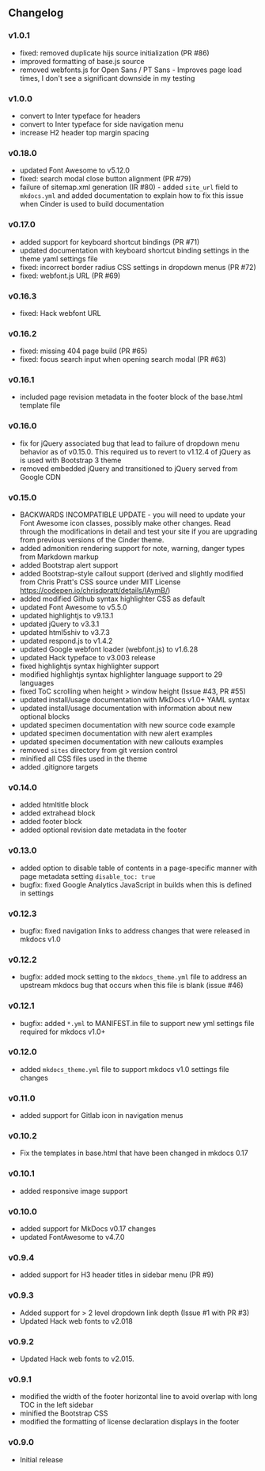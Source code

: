 ## Changelog

### v1.0.1

- fixed: removed duplicate hijs source initialization (PR #86)
- improved formatting of base.js source
- removed webfonts.js for Open Sans / PT Sans - Improves page load times, I don't see a significant downside in my testing

### v1.0.0

- convert to Inter typeface for headers
- convert to Inter typeface for side navigation menu
- increase H2 header top margin spacing

### v0.18.0

- updated Font Awesome to v5.12.0
- fixed: search modal close button alignment (PR #79)
- failure of sitemap.xml generation (IR #80) - added `site_url` field to `mkdocs.yml` and added documentation to explain how to fix this issue when Cinder is used to build documentation

### v0.17.0

- added support for keyboard shortcut bindings (PR #71)
- updated documentation with keyboard shortcut binding settings in the theme yaml settings file
- fixed: incorrect border radius CSS settings in dropdown menus (PR #72)
- fixed: webfont.js URL (PR #69)

### v0.16.3

- fixed: Hack webfont URL

### v0.16.2

- fixed: missing 404 page build (PR #65)
- fixed: focus search input when opening search modal (PR #63)

### v0.16.1

- included page revision metadata in the footer block of the base.html template file

### v0.16.0

- fix for jQuery associated bug that lead to failure of dropdown menu behavior as of v0.15.0. This required us to revert to v1.12.4 of jQuery as is used with Bootstrap 3 theme
- removed embedded jQuery and transitioned to jQuery served from Google CDN

### v0.15.0

- BACKWARDS INCOMPATIBLE UPDATE - you will need to update your Font Awesome icon classes, possibly make other changes.  Read through the modifications in detail and test your site if you are upgrading from previous versions of the Cinder theme.
- added admonition rendering support for note, warning, danger types from Markdown markup
- added Bootstrap alert support
- added Bootstrap-style callout support (derived and slightly modified from Chris Pratt's CSS source under MIT License https://codepen.io/chrisdpratt/details/IAymB/)
- added modified Github syntax highlighter CSS as default
- updated Font Awesome to v5.5.0
- updated highlightjs to v9.13.1
- updated jQuery to v3.3.1
- updated html5shiv to v3.7.3
- updated respond.js to v1.4.2
- updated Google webfont loader (webfont.js) to v1.6.28
- updated Hack typeface to v3.003 release
- fixed highlightjs syntax highlighter support
- modified highlightjs syntax highlighter language support to 29 languages
- fixed ToC scrolling when height > window height (Issue #43, PR #55)
- updated install/usage documentation with MkDocs v1.0+ YAML syntax
- updated install/usage documentation with information about new optional blocks
- updated specimen documentation with new source code example
- updated specimen documentation with new alert examples
- updated specimen documentation with new callouts examples
- removed `sites` directory from git version control
- minified all CSS files used in the theme
- added .gitignore targets

### v0.14.0

- added htmltitle block
- added extrahead block
- added footer block
- added optional revision date metadata in the footer

### v0.13.0

- added option to disable table of contents in a page-specific manner with page metadata setting `disable_toc: true`
- bugfix: fixed Google Analytics JavaScript in builds when this is defined in settings

### v0.12.3

- bugfix: fixed navigation links to address changes that were released in mkdocs v1.0

### v0.12.2

- bugfix: added mock setting to the `mkdocs_theme.yml` file to address an upstream mkdocs bug that occurs when this file is blank (issue #46)

### v0.12.1

- bugfix: added `*.yml` to MANIFEST.in file to support new yml settings file required for mkdocs v1.0+

### v0.12.0

- added `mkdocs_theme.yml` file to support mkdocs v1.0 settings file changes

### v0.11.0

- added support for Gitlab icon in navigation menus

### v0.10.2

- Fix the templates in base.html that have been changed in mkdocs 0.17

### v0.10.1

- added responsive image support

### v0.10.0

- added support for MkDocs v0.17 changes
- updated FontAwesome to v4.7.0

### v0.9.4

- added support for H3 header titles in sidebar menu (PR #9)

### v0.9.3

- Added support for > 2 level dropdown link depth (Issue #1 with PR #3)
- Updated Hack web fonts to v2.018

### v0.9.2

- Updated Hack web fonts to v2.015.


### v0.9.1

- modified the width of the footer horizontal line to avoid overlap with long TOC in the left sidebar
- minified the Bootstrap CSS
- modified the formatting of license declaration displays in the footer

### v0.9.0

- Initial release
